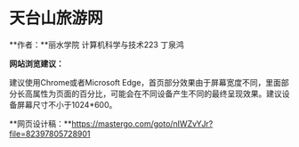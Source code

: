 # 天台山旅游网

**作者：**丽水学院 计算机科学与技术223 丁泉鸿

**网站浏览建议：**

建议使用Chrome或者Microsoft Edge，首页部分效果由于屏幕宽度不同，里面部分长高属性为页面的百分比，可能会在不同设备产生不同的最终呈现效果。建议设备屏幕尺寸不小于1024*600。

**网页设计稿：**https://mastergo.com/goto/nIWZvYJr?file=82397805728901 